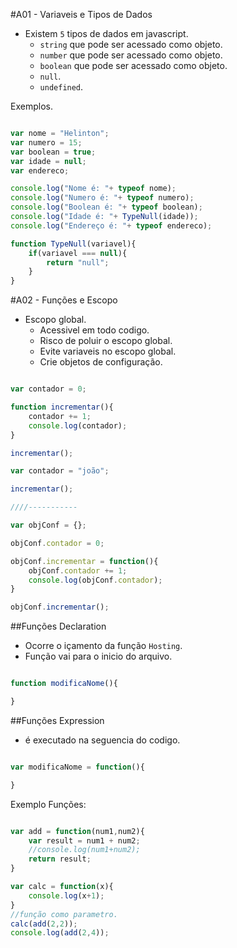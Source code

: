 
#A01 - Variaveis e Tipos de Dados

- Existem `5` tipos de dados em javascript.
    + `string` que pode ser acessado como objeto.
    + `number` que pode ser acessado como objeto.
    + `boolean` que pode ser acessado como objeto.
    + `null`.
    + `undefined`.

Exemplos.
```javascript

var nome = "Helinton"; 
var numero = 15;
var boolean = true;
var idade = null;
var endereco;

console.log("Nome é: "+ typeof nome);
console.log("Numero é: "+ typeof numero);
console.log("Boolean é: "+ typeof boolean);
console.log("Idade é: "+ TypeNull(idade));
console.log("Endereço é: "+ typeof endereco);

function TypeNull(variavel){
    if(variavel === null){
        return "null";
    }
}
```

#A02 - Funções e Escopo

- Escopo global.
    + Acessivel em todo codigo.
    + Risco de poluir o escopo global.
    + Evite variaveis no escopo global.
    + Crie objetos de configuração.

```javascript

var contador = 0;

function incrementar(){
    contador += 1;
    console.log(contador);
}

incrementar();

var contador = "joão";

incrementar();

////-----------

var objConf = {};

objConf.contador = 0;

objConf.incrementar = function(){
    objConf.contador += 1;
    console.log(objConf.contador);
}

objConf.incrementar();

```

##Funções Declaration

- Ocorre o içamento da função `Hosting`.
- Função vai para o inicio do arquivo.

```javascript

function modificaNome(){

}

```


##Funções Expression

- é executado na seguencia do codigo.

```javascript

var modificaNome = function(){

}

```

Exemplo Funções:

```javascript

var add = function(num1,num2){
    var result = num1 + num2;
    //console.log(num1+num2);
    return result;
}

var calc = function(x){
    console.log(x+1);
}
//função como parametro.
calc(add(2,2));
console.log(add(2,4));

```